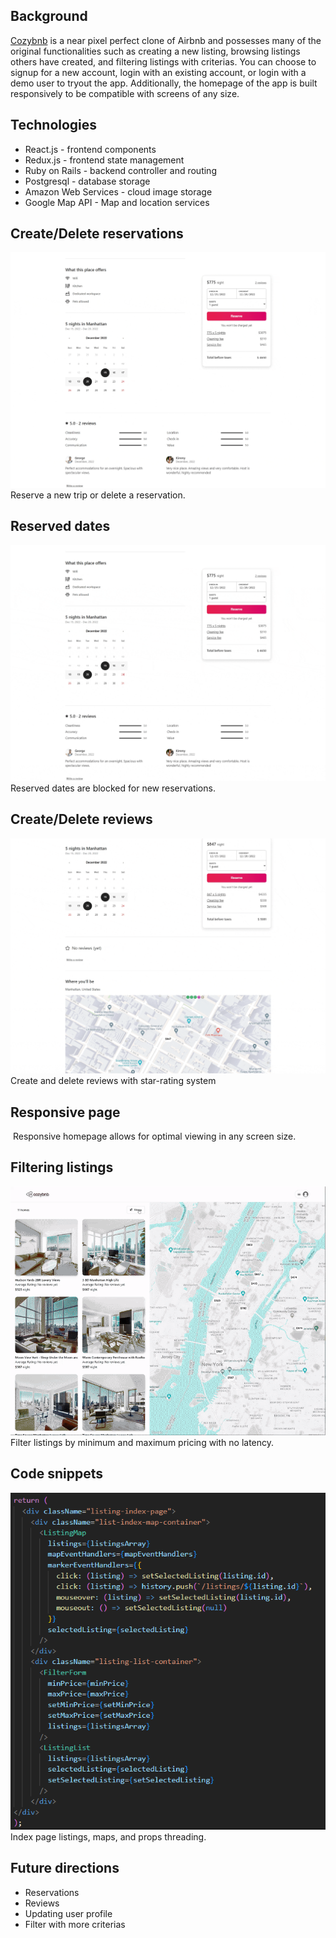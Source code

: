 ## Background
<a href='https://cozy-bnb.herokuapp.com' alt=''>Cozybnb</a> is a near pixel perfect clone of Airbnb and possesses many of the original functionalities such as creating a new listing, browsing listings others have created, and filtering listings with criterias. You can choose to signup for a new account, login with an existing account, or login with a demo user to tryout the app. Additionally, the homepage of the app is built responsively to be compatible with screens of any size. 

## Technologies
- React.js - frontend components
- Redux.js - frontend state management
- Ruby on Rails - backend controller and routing
- Postgresql - database storage
- Amazon Web Services - cloud image storage
- Google Map API - Map and location services

## Create/Delete reservations
<img src='https://github.com/hannnmc/Cozybnb/blob/main/frontend/src/assets/images/product_readme/new_reservation.gif' alt='' />
Reserve a new trip or delete a reservation.

## Reserved dates
<img src='https://github.com/hannnmc/Cozybnb/blob/main/frontend/src/assets/images/product_readme/blocked_dates.gif' alt='' />
Reserved dates are blocked for new reservations.

## Create/Delete reviews
<img src='https://github.com/hannnmc/Cozybnb/blob/main/frontend/src/assets/images/product_readme/leave_review.gif' alt='' />
Create and delete reviews with star-rating system

## Responsive page
<img src='https://github.com/hannnmc/Cozybnb/blob/main/frontend/src/assets/images/product_readme/responsiveness.gif' alt='' />
Responsive homepage allows for optimal viewing in any screen size.

## Filtering listings
<img src='https://github.com/hannnmc/Cozybnb/blob/main/frontend/src/assets/images/product_readme/filtering.gif' alt='' />
Filter listings by minimum and maximum pricing with no latency.

## Code snippets
<img src='https://github.com/hannnmc/Cozybnb/blob/main/frontend/src/assets/images/product_readme/listingindex.png' alt='' />
Index page listings, maps, and props threading.

## Future directions
- Reservations 
- Reviews
- Updating user profile
- Filter with more criterias
